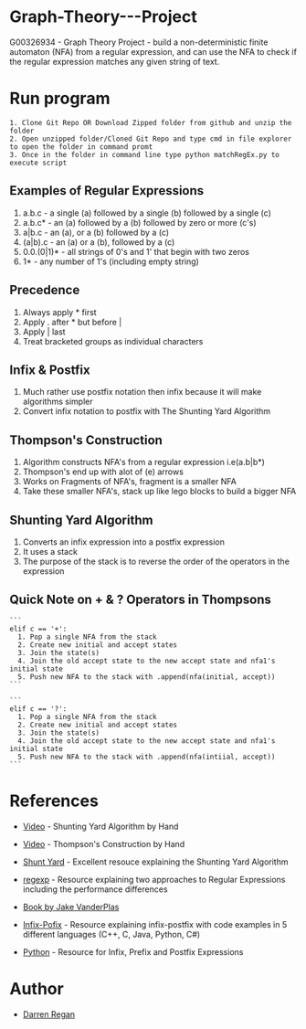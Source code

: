 # Graph-Theory---Project
G00326934 - Graph Theory Project - build a non-deterministic finite automaton (NFA) from a regular expression, and can use the NFA to check if the regular expression matches any given string of text.

# Run program
```
1. Clone Git Repo OR Download Zipped folder from github and unzip the folder
2. Open unzipped folder/Cloned Git Repo and type cmd in file explorer to open the folder in command promt
3. Once in the folder in command line type python matchRegEx.py to execute script
```

## Examples of Regular Expressions
1. a.b.c   - a single (a) followed by a single (b) followed by a single (c)
2. a.b.c*  - an (a) followed by a (b) followed by zero or more (c's)
3. a|b.c   - an (a), or a (b) followed by a (c)
4. (a|b).c - an (a) or a (b), followed by a (c)
5. 0.0.(0|1)* - all strings of 0's and 1' that begin with two zeros
6. 1* - any number of 1's (including empty string)

## Precedence
1. Always apply * first
2. Apply . after * but before |
3. Apply | last
4. Treat bracketed groups as individual characters

## Infix & Postfix
1. Much rather use postfix notation then infix because it will make algorithms simpler
2. Convert infix notation to postfix with The Shunting Yard Algorithm

## Thompson's Construction
1. Algorithm constructs NFA's from a regular expression i.e(a.b|b*)
2. Thompson's end up with alot of (e) arrows
3. Works on Fragments of NFA's, fragment is a smaller NFA
4. Take these smaller NFA's, stack up like lego blocks to build a bigger NFA

## Shunting Yard Algorithm
1. Converts an infix expression into a postfix expression
2. It uses a stack
3. The purpose of the stack is to reverse the order of the operators in the expression

## Quick Note on + & ? Operators in Thompsons

    ```
    elif c == '+':
      1. Pop a single NFA from the stack
      2. Create new initial and accept states
      3. Join the state(s)
      4. Join the old accept state to the new accept state and nfa1's initial state
      5. Push new NFA to the stack with .append(nfa(initial, accept))
    ```

    ```
    elif c == '?':
      1. Pop a single NFA from the stack
      2. Create new initial and accept states
      3. Join the state(s)
      4. Join the old accept state to the new accept state and nfa1's initial state
      5. Push new NFA to the stack with .append(nfa(intiial, accept))
    ```


# References

* [Video](https://web.microsoftstream.com/video/a29536d4-e975-4172-a470-40b4fe28866e) - Shunting Yard Algorithm by Hand
* [Video](https://web.microsoftstream.com/video/29de6c7c-9379-46d3-99e8-8a3dbafe391f) - Thompson's Construction by Hand

* [Shunt Yard](http://www.oxfordmathcenter.com/drupal7/node/628) - Excellent resouce explaining the Shunting Yard Algorithm
* [regexp](https://swtch.com/~rsc/regexp/regexp1.html) - Resource explaining two approaches to Regular Expressions including the performance differences
* [Book by Jake VanderPlas](https://www.oreilly.com/programming/free/files/a-whirlwind-tour-of-python.pdf)
* [Infix-Pofix](https://www.geeksforgeeks.org/stack-set-2-infix-to-postfix) - Resource explaining infix-postfix with code examples in 5 different languages (C++, C, Java, Python, C#)
* [Python](http://interactivepython.org/runestone/static/pythonds/BasicDS/InfixPrefixandPostfixExpressions.html) - Resource for Infix, Prefix and Postfix Expressions

# Author
* [Darren Regan](https://github.com/DarrenRegan)

